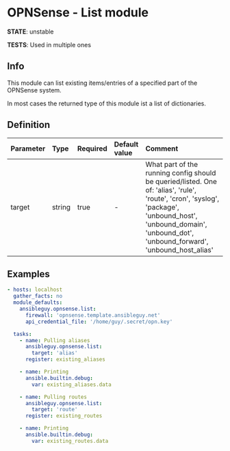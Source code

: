# OPNSense - List module

**STATE**: unstable

**TESTS**: Used in multiple ones

## Info

This module can list existing items/entries of a specified part of the OPNSense system.

In most cases the returned type of this module ist a list of dictionaries.

## Definition

| Parameter | Type   | Required | Default value | Comment                                                                                                                                                                                                           |
|:----------|:-------|:---------|:--------------|:------------------------------------------------------------------------------------------------------------------------------------------------------------------------------------------------------------------|
| target      | string | true     | -             | What part of the running config should be queried/listed. One of: 'alias', 'rule', 'route', 'cron', 'syslog', 'package', 'unbound_host', 'unbound_domain', 'unbound_dot', 'unbound_forward', 'unbound_host_alias' |

## Examples

```yaml
- hosts: localhost
  gather_facts: no
  module_defaults:
    ansibleguy.opnsense.list:
      firewall: 'opnsense.template.ansibleguy.net'
      api_credential_file: '/home/guy/.secret/opn.key'

  tasks:
    - name: Pulling aliases
      ansibleguy.opnsense.list:
        target: 'alias'
      register: existing_aliases

    - name: Printing
      ansible.builtin.debug:
        var: existing_aliases.data

    - name: Pulling routes
      ansibleguy.opnsense.list:
        target: 'route'
      register: existing_routes

    - name: Printing
      ansible.builtin.debug:
        var: existing_routes.data
```
